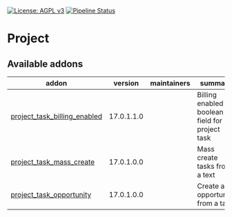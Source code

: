 [![License: AGPL v3](https://img.shields.io/badge/License-AGPL%20v3-blue.svg)](https://www.gnu.org/licenses/agpl-3.0)
[![Pipeline Status](https://gitlab.com/tawasta/odoo/project/badges/17.0-dev/pipeline.svg)](https://gitlab.com/tawasta/odoo/project/-/pipelines/)

Project
=======

[//]: # (addons)

Available addons
----------------
addon | version | maintainers | summary
--- | --- | --- | ---
[project_task_billing_enabled](project_task_billing_enabled/) | 17.0.1.1.0 |  | Billing enabled boolean field for project task
[project_task_mass_create](project_task_mass_create/) | 17.0.1.0.0 |  | Mass create tasks from a text
[project_task_opportunity](project_task_opportunity/) | 17.0.1.0.0 |  | Create an opportunity from a task

[//]: # (end addons)
